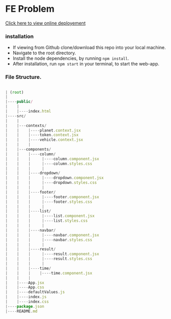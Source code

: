 # FE Problem

[Click here to view online deployement](https://fe-problem1-three.vercel.app/)

### installation

- If viewing from Github clone/download this repo into your local machine.
- Navigate to the root directory.
- Install the node dependencies, by running `npm install`.
- After installation, run `npm start` in your terminal, to start the web-app.

### File Structure.

```js

| (root)
|
|----public/
|    |
|    |----index.html
|----src/
|    |
|    |---contexts/
|    |    |----planet.context.jsx
|    |    |----token.context.jsx
|    |    |----vehicle.context.jsx
|    |    |
|    |---components/
|    |    |----column/
|    |    |     |----column.component.jsx
|    |    |     |----column.styles.css
|    |    |     |
|    |    |----dropdown/
|    |    |     |----dropdown.component.jsx
|    |    |     |----dropdown.styles.css
|    |    |     |
|    |    |----footer/
|    |    |     |----footer.component.jsx
|    |    |     |----footer.styles.css
|    |    |     |
|    |    |----list/
|    |    |     |----list.component.jsx
|    |    |     |----list.styles.css
|    |    |     |
|    |    |----navbar/
|    |    |     |----navbar.component.jsx
|    |    |     |----navbar.styles.css
|    |    |     |
|    |    |----result/
|    |    |     |----result.component.jsx
|    |    |     |----result.styles.css
|    |    |     |
|    |    |----time/
|    |    |    |----time.component.jsx
|    |    |
|    |----App.jsx
|    |----App.css
|    |----defaultValues.js
|    |----index.js
|    |----index.css
|----package.json
|----README.md

```
